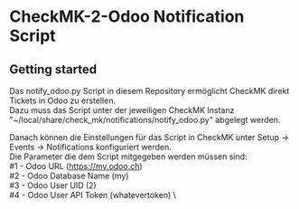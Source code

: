 # CheckMK-2-Odoo Notification Script

## Getting started

Das notify_odoo.py Script in diesem Repository ermöglicht CheckMK direkt Tickets in Odoo zu erstellen. \
Dazu muss das Script unter der jeweiligen CheckMK Instanz "~/local/share/check_mk/notifications/notify_odoo.py" abgelegt werden.

Danach können die Einstellungen für das Script in CheckMK unter Setup -> Events -> Notifications konfiguriert werden.\
Die Parameter die dem Script mitgegeben werden müssen sind: \
#1 - Odoo URL (https://my.odoo.ch) \
#2 - Odoo Database Name (my) \
#3 - Odoo User UID (2) \
#4 - Odoo User API Token (whatevertoken) \
